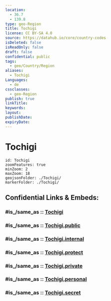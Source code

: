 ```yaml
---
location:
  - 36.7
  - 139.8
type: geo-Region
title: Tochigi
license: CC BY-SA 4.0
source: https://datahub.io/core/country-codes
isDeleted: false
isReadOnly: false
draft: false
confidential: public
tags:
  - geo/Country/Region
aliases:
  - Tochigi
Languages:
  - de
cssclasses:
  - geo-Region
publish: true
linkTitle:
keywords:
layout:
publishDate:
expiryDate:
---
```


# Tochigi

```leaflet
id: Tochigi
zoomFeatures: true 
minZoom: 2 
maxZoom: 18
geojsonFolder: ./Tochigi/
markerFolder: ./Tochigi/
```


## Confidential Links & Embeds: 

### #is_/same_as :: [Tochigi](/_Standards/Earth/Continent/Asia/Asia~East/Japan/Regions~Japan/Kantō/prefectures~Kantō/Tochigi.md) 

### #is_/same_as :: [Tochigi.public](/_public/Earth/Continent/Asia/Asia~East/Japan/Regions~Japan/Kantō/prefectures~Kantō/Tochigi.public.md) 

### #is_/same_as :: [Tochigi.internal](/_internal/Earth/Continent/Asia/Asia~East/Japan/Regions~Japan/Kantō/prefectures~Kantō/Tochigi.internal.md) 

### #is_/same_as :: [Tochigi.protect](/_protect/Earth/Continent/Asia/Asia~East/Japan/Regions~Japan/Kantō/prefectures~Kantō/Tochigi.protect.md) 

### #is_/same_as :: [Tochigi.private](/_private/Earth/Continent/Asia/Asia~East/Japan/Regions~Japan/Kantō/prefectures~Kantō/Tochigi.private.md) 

### #is_/same_as :: [Tochigi.personal](/_personal/Earth/Continent/Asia/Asia~East/Japan/Regions~Japan/Kantō/prefectures~Kantō/Tochigi.personal.md) 

### #is_/same_as :: [Tochigi.secret](/_secret/Earth/Continent/Asia/Asia~East/Japan/Regions~Japan/Kantō/prefectures~Kantō/Tochigi.secret.md)

